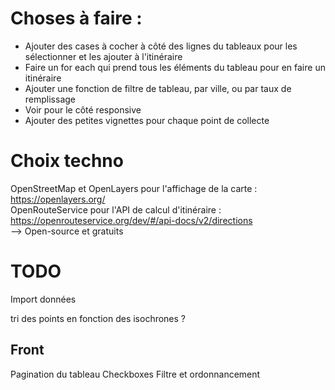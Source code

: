 # Choses à faire :

- Ajouter des cases à cocher à côté des lignes du tableaux pour les sélectionner et les ajouter à l'itinéraire
- Faire un for each qui prend tous les éléments du tableau pour en faire un itinéraire
- Ajouter une fonction de filtre de tableau, par ville, ou par taux de remplissage
- Voir pour le côté responsive
- Ajouter des petites vignettes pour chaque point de collecte

# Choix techno

OpenStreetMap et OpenLayers pour l'affichage de la carte : https://openlayers.org/  
OpenRouteService pour l'API de calcul d'itinéraire : https://openrouteservice.org/dev/#/api-docs/v2/directions  
--> Open-source et gratuits

# TODO

Import données

tri des points en fonction des isochrones ?

## Front

Pagination du tableau
Checkboxes
Filtre et ordonnancement